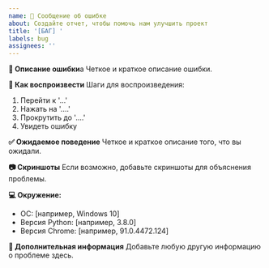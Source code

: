 ```yaml
---
name: 🐛 Сообщение об ошибке
about: Создайте отчет, чтобы помочь нам улучшить проект
title: '[БАГ] '
labels: bug
assignees: ''
---
```


**📝 Описание ошибки**a
Четкое и краткое описание ошибки.

**🔄 Как воспроизвести**
Шаги для воспроизведения:
1. Перейти к '...'
2. Нажать на '....'
3. Прокрутить до '....'
4. Увидеть ошибку

**✅ Ожидаемое поведение**
Четкое и краткое описание того, что вы ожидали.

**📷 Скриншоты**
Если возможно, добавьте скриншоты для объяснения проблемы.

**💻 Окружение:**
 - ОС: [например, Windows 10]
 - Версия Python: [например, 3.8.0]
 - Версия Chrome: [например, 91.0.4472.124]

**📱 Дополнительная информация**
Добавьте любую другую информацию о проблеме здесь. 